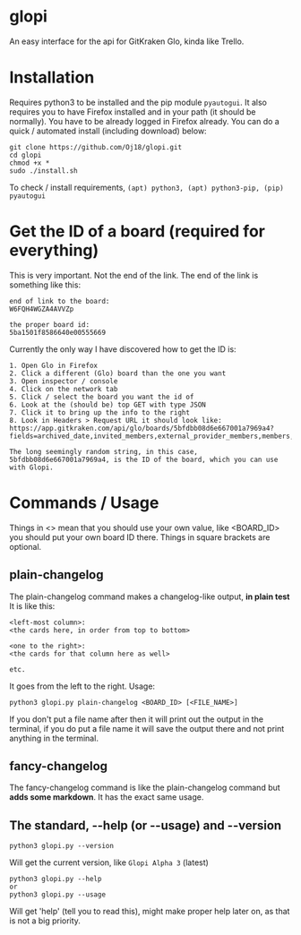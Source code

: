 # glopi
An easy interface for the api for GitKraken Glo, kinda like Trello.

# Installation
Requires python3 to be installed and the pip module `pyautogui`. It also requires you to have Firefox installed and in your path (it should be normally). You have to be already logged in Firefox already. You can do a quick / automated install (including download) below:
```
git clone https://github.com/Oj18/glopi.git
cd glopi
chmod +x *
sudo ./install.sh
```
To check / install requirements, `(apt) python3, (apt) python3-pip, (pip) pyautogui`

# Get the ID of a board (required for everything)
This is very important. Not the end of the link. The end of the link is something like this:
```
end of link to the board:
W6FQH4WGZA4AVVZp

the proper board id:
5ba1501f8586640e00555669
```

Currently the only way I have discovered how to get the ID is:
```
1. Open Glo in Firefox
2. Click a different (Glo) board than the one you want
3. Open inspector / console
4. Click on the network tab
5. Click / select the board you want the id of
6. Look at the (should be) top GET with type JSON
7. Click it to bring up the info to the right
8. Look in Headers > Request URL it should look like:
https://app.gitkraken.com/api/glo/boards/5bfdbb08d6e667001a7969a4?fields=archived_date,invited_members,external_provider_members,members,id,name,columns,columns.name,labels,labels.sync_provider_id,sync_provider,sync_provider.type,sync_provider.options

The long seemingly random string, in this case, 5bfdbb08d6e667001a7969a4, is the ID of the board, which you can use with Glopi.
```

# Commands / Usage
Things in <> mean that you should use your own value, like <BOARD_ID> you should put your own board ID there. Things in square brackets are optional.

## plain-changelog
The plain-changelog command makes a changelog-like output, **in plain test** It is like this:
```
<left-most column>:
<the cards here, in order from top to bottom>

<one to the right>:
<the cards for that column here as well>

etc.
```
It goes from the left to the right. Usage:
```
python3 glopi.py plain-changelog <BOARD_ID> [<FILE_NAME>]
```
If you don't put a file name after then it will print out the output in the terminal, if you do put a file name it will save the output there and not print anything in the terminal.

## fancy-changelog
The fancy-changelog command is like the plain-changelog command but **adds some markdown**. It has the exact same usage.

## The standard, --help (or --usage) and --version
```
python3 glopi.py --version
```
Will get the current version, like `Glopi Alpha 3` (latest)

```
python3 glopi.py --help
or
python3 glopi.py --usage
```
Will get 'help' (tell you to read this), might make proper help later on, as that is not a big priority.